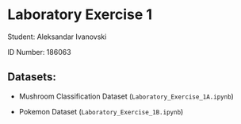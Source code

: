# Laboratory Exercise 1

Student: Aleksandar Ivanovski

ID Number: 186063

## Datasets:
- Mushroom Classification Dataset (`Laboratory_Exercise_1A.ipynb`)

- Pokemon Dataset (`Laboratory_Exercise_1B.ipynb`)

